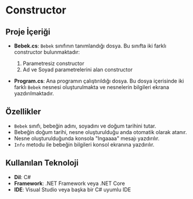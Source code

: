 # Constructor
## Proje İçeriği

- **Bebek.cs**: `Bebek` sınıfının tanımlandığı dosya. Bu sınıfta iki farklı constructor bulunmaktadır:
  1. Parametresiz constructor
  2. Ad ve Soyad parametrelerini alan constructor

- **Program.cs**: Ana programın çalıştırıldığı dosya. Bu dosya içerisinde iki farklı `Bebek` nesnesi oluşturulmakta ve nesnelerin bilgileri ekrana yazdırılmaktadır.

## Özellikler

- `Bebek` sınıfı, bebeğin adını, soyadını ve doğum tarihini tutar.
- Bebeğin doğum tarihi, nesne oluşturulduğu anda otomatik olarak atanır.
- Nesne oluşturulduğunda konsola "Ingaaaa" mesajı yazdırılır.
- `Info` metodu ile bebeğin bilgileri konsol ekranına yazdırılır.

## Kullanılan Teknoloji

- **Dil**: C#
- **Framework**: .NET Framework veya .NET Core
- **IDE**: Visual Studio veya başka bir C# uyumlu IDE
